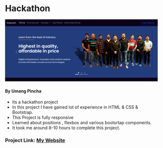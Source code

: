 # Hackathon

![My Image](./home_page.PNG)


#### By Umang Pincha

- Its a hackathon project 
- In this project I have gained lot of experience in HTML & CSS & Bootstrap.
- This Project is fully responsive
- Learned about positions , flexbox and various bootsrtap components.
- It took me around 8-10 hours to complete this project.

### Project Link: [My Website](https://ineuron-avengers.netlify.app/)